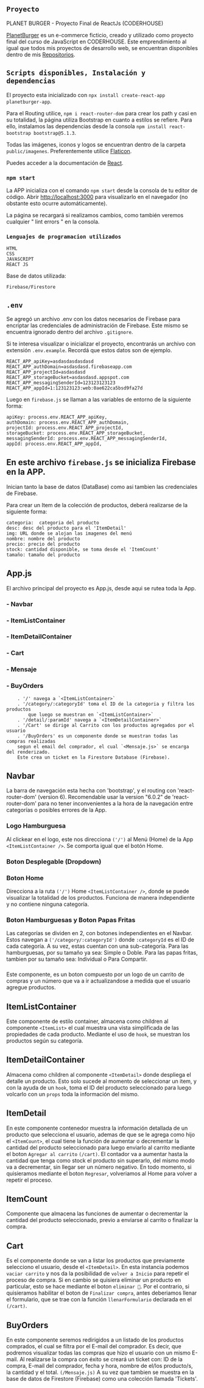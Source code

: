 ## `Proyecto`

PLANET BURGER - Proyecto Final de ReactJs (CODERHOUSE)

[PlanetBurger](https://lautarofrias.github.io/PlanetBurger/) es un e-commerce ficticio, creado y utilizado como proyecto final del curso de JavaScript en CODERHOUSE.
Este emprendimiento al igual que todos mis proyectos de desarrollo web, se encuentran disponibles dentro de mis [Repositorios](https://github.com/LautaroFrias).

## `Scripts disponibles, Instalación y dependencias`

El proyecto esta inicializado con `npx install create-react-app planetburger-app`.

Para el Routing utilice, `npm i react-router-dom` para crear los path y casi en su totalidad, la página utiliza Bootstrap en cuanto a estilos se refiere.
Para ello, instalamos las dependencias desde la consola `npm install react-bootstrap bootstrap@5.1.3`.

Todas las imágenes, iconos y logos se encuentran dentro de la carpeta `public/imagenes`.
Preferentemente utilice [Flaticon](https://www.flaticon.es/).

Puedes acceder a la documentación de [React](https://reactjs.org/).

### `npm start`

La APP inicializa con el comando `npm start` desde la consola de tu editor de código.
Abrir [http://localhost:3000](http://localhost:3000) para visualizarlo en el navegador (no obstante esto ocurre automáticamente).

La página se recargará si realizamos cambios, como también veremos cualquier " lint errors " en la consola.

### `Lenguajes de programacion utilizados`

    HTML
    CSS
    JAVASCRIPT
    REACT JS

Base de datos utilizada:

    Firebase/Firestore

## `.env`

Se agregó un archivo .env con los datos necesarios de Firebase para encriptar las credenciales de administración de Firebase.
Este mismo se encuentra ignorado dentro del archivo `.gitignore`.

Si te interesa visualizar o inicializar el proyecto, encontrarás un archivo con extensión `.env.example`.
Recordá que estos datos son de ejemplo.

    REACT_APP_apiKey=asdasdasdasdasd
    REACT_APP_authDomain=asdasdasd.firebaseapp.com
    REACT_APP_projectId=asdasdasd
    REACT_APP_storageBucket=asdasdasd.appspot.com
    REACT_APP_messagingSenderId=123123123123
    REACT_APP_appId=1:123123123:web:0ae622ca5bsd9fa27d

Luego en `firebase.js` se llaman a las variables de entorno de la siguiente forma:

    apiKey: process.env.REACT_APP_apiKey,
    authDomain: process.env.REACT_APP_authDomain,
    projectId: process.env.REACT_APP_projectId,
    storageBucket: process.env.REACT_APP_storageBucket,
    messagingSenderId: process.env.REACT_APP_messagingSenderId,
    appId: process.env.REACT_APP_appId,

## En este archivo `firebase.js` se inicializa Firebase en la APP.

Inician tanto la base de datos (DataBase) como asi tambien las credenciales de Firebase.

Para crear un Item de la colección de productos, deberá realizarse de la siguiente forma:

    categoria:  categoria del producto
    desc: desc del producto para el 'ItemDetail'
    img: URL donde se alojan las imagenes del menú
    nombre: nombre del producto
    precio: precio del producto
    stock: cantidad disponible, se toma desde el 'ItemCount'
    tamaño: tamaño del producto

## App.js

El archivo principal del proyecto es App.js, desde aqui se rutea toda la App.

### - Navbar

### - ItemListContainer

### - ItemDetailContainer

### - Cart

### - Mensaje

### - BuyOrders

        . '/' navega a `<ItemListContainer>`
        . '/category/:categoryId' toma el ID de la categoria y filtra los productos
            que luego se muestran en `<ItemListContainer>`
        . '/detail/:paramId' navega a `<ItemDetailContainer>`
        . '/Cart' se dirige al Carrito con los productos agregados por el usuario
        . '/BuyOrders' es un componente donde se muestran todas las compras realizadas
        segun el email del comprador, el cual `<Mensaje.js>` se encarga del renderizado.
        Este crea un ticket en la Firestore Database (Firebase).

## Navbar

La barra de navegación esta hecha con 'bootstrap', y el routing con 'react-router-dom' (version 6).
Recomendable usar la version "6.0.2" de 'react-router-dom' para no tener inconvenientes a la hora de la navegación entre categorías
o posibles errores de la App.

### Logo Hamburguesa

Al clickear en el logo, este nos direcciona `('/')` al Menú (Home) de la App `<ItemListContainer />`. Se comporta igual que el botón Home.

### Boton Desplegable (Dropdown)

### Boton Home

Direcciona a la ruta `('/')` Home `<ItemListContainer />`, donde se puede visualizar la totalidad de los productos.
Funciona de manera independiente y no contiene ninguna categoría.

### Boton Hamburguesas y Boton Papas Fritas

Las categorías se dividen en 2, con botones independientes en el Navbar.
Estos navegan a `('/category/:categoryId')` donde `:categoryId` es el ID de cada
categoría.
A su vez, estas cuentan con una sub-categoría.
Para las hamburguesas, por su tamaño ya sea: Simple o Doble.
Para las papas fritas, tambien por su tamaño sea: Individual o Para Compartir.

### <CartWidget>

Este componente, es un boton compuesto por un logo de un carrito de compras y un número que va a ir actualizandose
a medida que el usuario agregue productos.

## ItemListContainer

Este componente de estilo container, almacena como children al componente `<ItemList>` el cual muestra una vista simplificada de
las propiedades de cada producto. Mediante el uso de `hook`, se muestran los productos según su categoría.

## ItemDetailContainer

Almacena como children al componente `<ItemDetail>` donde despliega el detalle un producto.
Esto solo sucede al momento de seleccionar un item, y con la ayuda de un `hook`, toma el ID del producto seleccionado
para luego volcarlo con un `props` toda la información del mismo.

## ItemDetail

En este componente contenedor muestra la información detallada de un producto que selecciona el usuario, ademas de que se le
agrega como hijo el `<ItemCount>`, el cual tiene la función de aumentar o decrementar la cantidad del producto seleccionado para luego
enviarlo al carrito mediante el boton `Agregar al carrito` `(/cart)`. El contador va a aumentar hasta la cantidad que tenga como stock el producto
sin superarlo, del mismo modo va a decrementar, sin llegar ser un número negativo.
En todo momento, si quisieramos mediante el boton `Regresar`, volveriamos al Home para volver a repetir el proceso.

## ItemCount

Componente que almacena las funciones de aumentar o decrementar la cantidad del producto seleccionado, previo a enviarse al carrito o finalizar la compra.

## Cart

Es el componente donde se van a listar los productos que previamente selecciono el usuario, desde el `<ItemDetail>`.
En esta instancia podemos `vaciar carrito` y nos da la posibilidad de `volver a Inicio` para repetir el proceso de compra.
Si en cambio se quisiera eliminar un producto en particular, esto se hace mediante el boton `eliminar 🚮`.
Por el contrario, si quisieramos habilitar el boton de `Finalizar compra`, antes deberiamos llenar el formulario, que se trae con la función
`llenarFormulario` declarada en el `(/cart)`.

## BuyOrders

En este componente seremos redirigidos a un listado de los productos comprados, el cual se filtra por
el E-mail del comprador. Es decir, que podremos visualizar todas las compras que hizo el usuario con un mismo E-mail.
Al realizarse la compra con éxito se creará un ticket con: ID de la compra, E-mail del comprador, fecha y hora,
nombre de el/los producto/s, la cantidad y el total. `(/Mensaje.js)`
A su vez que tambien se muestra en la base de datos de Firestore (Firebase) como una colección llamada 'Tickets'.
